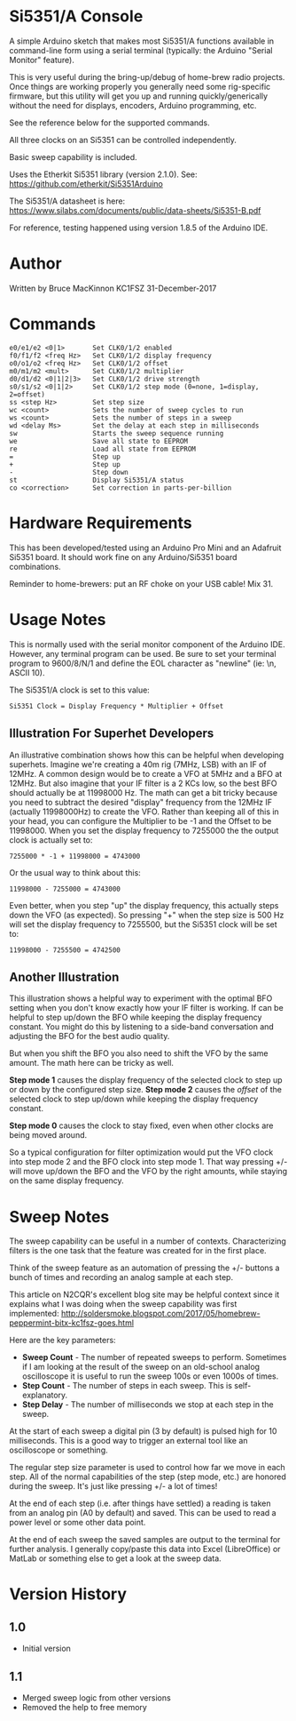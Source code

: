 Si5351/A Console
================

A simple Arduino sketch that makes most Si5351/A functions available in
command-line form using a serial terminal (typically: the Arduino "Serial Monitor"
feature).  

This is very useful during the bring-up/debug of home-brew radio projects.  Once
things are working properly you generally need some rig-specific firmware, but this
utility will get you up and running quickly/generically without the need for
displays, encoders, Arduino programming, etc.

See the reference below for the supported commands.

All three clocks on an Si5351 can be controlled independently.

Basic sweep capability is included.

Uses the Etherkit Si5351 library (version 2.1.0).  See: https://github.com/etherkit/Si5351Arduino

The Si5351/A datasheet is here: https://www.silabs.com/documents/public/data-sheets/Si5351-B.pdf

For reference, testing happened using version 1.8.5 of the Arduino IDE.

Author
======

Written by Bruce MacKinnon KC1FSZ
31-December-2017

Commands
========

    e0/e1/e2 <0|1>       Set CLK0/1/2 enabled
    f0/f1/f2 <freq Hz>   Set CLK0/1/2 display frequency
    o0/o1/o2 <freq Hz>   Set CLK0/1/2 offset
    m0/m1/m2 <mult>      Set CLK0/1/2 multiplier
    d0/d1/d2 <0|1|2|3>   Set CLK0/1/2 drive strength
    s0/s1/s2 <0|1|2>     Set CLK0/1/2 step mode (0=none, 1=display, 2=offset)
    ss <step Hz>         Set step size
    wc <count>           Sets the number of sweep cycles to run
    ws <count>           Sets the number of steps in a sweep
    wd <delay Ms>        Set the delay at each step in milliseconds
    sw                   Starts the sweep sequence running
    we                   Save all state to EEPROM
    re                   Load all state from EEPROM
    =                    Step up
    +                    Step up  
    -                    Step down
    st                   Display Si5351/A status
    co <correction>      Set correction in parts-per-billion

Hardware Requirements
=====================

This has been developed/tested using an Arduino Pro Mini and an Adafruit
Si5351 board.  It should work fine on any Arduino/Si5351 board combinations.

Reminder to home-brewers: put an RF choke on your USB cable! Mix 31.

Usage Notes
===========

This is normally used with the serial monitor component of the Arduino IDE.  However,
any terminal program can be used. Be sure to set your terminal program to
9600/8/N/1 and define the EOL character as "newline" (ie: \n, ASCII 10).

The Si5351/A clock is set to this value:

    Si5351 Clock = Display Frequency * Multiplier + Offset

Illustration For Superhet Developers
------------------------------------
An illustrative combination shows how this can be helpful when developing
superhets.  Imagine we're creating a 40m rig (7MHz, LSB) with an IF of 12MHz. A
common design would be to create a VFO at 5MHz and a BFO at 12MHz.  But also
imagine that your IF filter is a 2 KCs low, so the best BFO should actually be
at 11998000 Hz. The math can get a bit tricky because you need to subtract the
desired "display" frequency from the 12MHz IF (actually 11998000Hz) to create
the VFO.  Rather than keeping all of this in your head, you can configure the
Multiplier to be -1 and the Offset to be 11998000.  When you set the display
frequency to 7255000 the the output clock is actually set to:

    7255000 * -1 + 11998000 = 4743000

Or the usual way to think about this:

    11998000 - 7255000 = 4743000

Even better, when you step "up" the display frequency, this actually steps
down the VFO (as expected).  So pressing "+" when the step size is 500 Hz will
set the display frequency to 7255500, but the Si5351 clock will be set to:

    11998000 - 7255500 = 4742500

Another Illustration
--------------------
This illustration shows a helpful way to experiment with the optimal
BFO setting when you don't know exactly how your IF filter is working.
If can be helpful to step up/down the BFO while keeping the display frequency
constant.  You might do this by listening to a side-band conversation and
adjusting the BFO for the best audio quality.

But when you shift the BFO you also need to shift the VFO by the same
amount.  The math here can be tricky as well.  

**Step mode 1** causes the display frequency of the selected clock to step
up or down by the configured step size.  **Step mode 2** causes the *offset*
of the selected clock to step up/down while keeping the display frequency
constant.

**Step mode 0** causes the clock to stay fixed, even when other clocks
are being moved around.

So a typical configuration for filter optimization would put the VFO clock
into step mode 2 and the BFO clock into step mode 1.  That way pressing +/-
will move up/down the BFO and the VFO by the right amounts, while staying
on the same display frequency.  

Sweep Notes
===========

The sweep capability can be useful in a number of contexts.  Characterizing
filters is the one task that the feature was created for in the first
place.

Think of the sweep feature as an automation of pressing the +/- buttons a
bunch of times and recording an analog sample at each step.  

This article on N2CQR's excellent blog site may be helpful context since it
explains what I was doing when the sweep capability was first implemented: http://soldersmoke.blogspot.com/2017/05/homebrew-peppermint-bitx-kc1fsz-goes.html

Here are the key parameters:

* **Sweep Count** - The number of repeated sweeps to perform.  Sometimes if I
am looking at the result of the sweep on an old-school analog oscilloscope it
is useful to run the sweep 100s or even 1000s of times.
* **Step Count** - The number of steps in each sweep.  This is self-explanatory.
* **Step Delay** - The number of milliseconds we stop at each step in the sweep.

At the start of each sweep a digital pin (3 by default) is pulsed high for
10 milliseconds.  This is a good way to trigger an external tool like an
oscilloscope or something.

The regular step size parameter is used to control how far we move in each step.  All
of the normal capabilities of the step (step mode, etc.) are honored during the
sweep.  It's just like pressing +/- a lot of times!

At the end of each step (i.e. after things have settled) a reading is taken
from an analog pin (A0 by default) and saved. This can be used to read a
power level or some other data point.

At the end of each sweep the saved samples are output to the terminal for
further analysis.  I generally copy/paste this data into Excel (LibreOffice)
or MatLab or something else to get a look at the sweep data.

Version History
==============
1.0
---
* Initial version

1.1
---
* Merged sweep logic from other versions
* Removed the help to free memory
